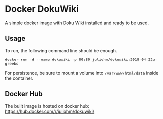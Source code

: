 # Docker DokuWiki

A simple docker image with Doku Wiki installed and ready to be used.

## Usage

To run, the following command line should be enough.

```
docker run -d --name dokuwiki -p 80:80 juliohm/dokuwiki:2018-04-22a-greebo
```

For persistence, be sure to mount a volume into `/var/www/html/data` inside the container.

## Docker Hub

The built image is hosted on docker hub: https://hub.docker.com/r/juliohm/dokuwiki/
